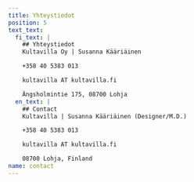 ```yaml
---
title: Yhteystiedot
position: 5
text_text:
  fi_text: |
    ## Yhteystiedot
    Kultavilla Oy | Susanna Kääriäinen

    +358 40 5383 013

    kultavilla AT kultavilla.fi

    Ängsholmintie 175, 08700 Lohja
  en_text: |
    ## Contact
    Kultavilla | Susanna Kääriäinen (Designer/M.D.)

    +358 40 5383 013

    kultavilla AT kultavilla.fi

    08700 Lohja, Finland
name: contact
---
```


